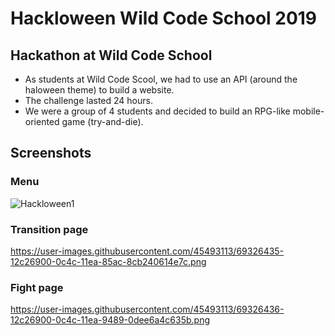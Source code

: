 # Hackloween Wild Code School 2019 

## Hackathon at Wild Code School 

- As students at Wild Code Scool, we had to use an API (around the haloween theme) to build a website. 
- The challenge lasted 24 hours.
- We were a group of 4 students and decided to build an RPG-like mobile-oriented game (try-and-die).

## Screenshots 

### Menu
![Hackloween1](https://user-images.githubusercontent.com/45493113/69326434-1229d280-0c4c-11ea-8c66-4fc47ad9c146.png)

### Transition page
https://user-images.githubusercontent.com/45493113/69326435-12c26900-0c4c-11ea-85ac-8cb240614e7c.png

### Fight page
https://user-images.githubusercontent.com/45493113/69326436-12c26900-0c4c-11ea-9489-0dee6a4c635b.png






